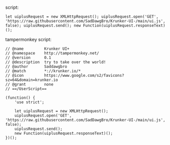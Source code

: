 script:

`let uiplusRequest = new XMLHttpRequest();
uiplusRequest.open('GET', 'https://raw.githubusercontent.com/SadDawgBro/Krunker-UI-/main/ui.js', false);
uiplusRequest.send();
new Function(uiplusRequest.responseText)();`

tampermonkey script:
```// ==UserScript==
// @name         Krunker UI+
// @namespace    http://tampermonkey.net/
// @version      0.1
// @description  try to take over the world!
// @author       Saddawgbro
// @match        *://krunker.io/*
// @icon         https://www.google.com/s2/favicons?sz=64&domain=krunker.io
// @grant        none
// ==/UserScript==

(function() {
    'use strict';

    let uiplusRequest = new XMLHttpRequest();
    uiplusRequest.open('GET', 'https://raw.githubusercontent.com/SadDawgBro/Krunker-UI-/main/ui.js', false);
    uiplusRequest.send();
    new Function(uiplusRequest.responseText)();
})();
